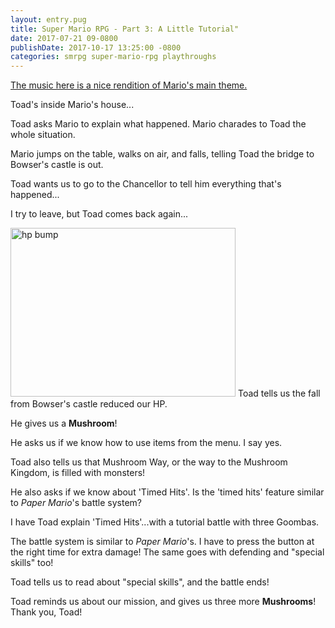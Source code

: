 ```yaml
---
layout: entry.pug
title: Super Mario RPG - Part 3: A Little Tutorial"
date: 2017-07-21 09-0800
publishDate: 2017-10-17 13:25:00 -0800
categories: smrpg super-mario-rpg playthroughs
---
```


<a href="https://youtu.be/v6g0nzicg10">The music here is a nice rendition of Mario's main theme.</a>

Toad's inside Mario's house...

Toad asks Mario to explain what happened. Mario charades to Toad the whole situation.

Mario jumps on the table, walks on air, and falls, telling Toad the bridge to Bowser's castle is out.

Toad wants us to go to the Chancellor to tell him everything that's happened...

I try to leave, but Toad comes back again...

<img src="http://i.imgur.com/2GWG8gi.png" alt="hp bump" width="360" height="270" />
Toad tells us the fall from Bowser's castle reduced our HP.

He gives us a **Mushroom**!

He asks us if we know how to use items from the menu. I say yes.

Toad also tells us that Mushroom Way, or the way to the Mushroom Kingdom, is filled with monsters!

He also asks if we know about 'Timed Hits'. Is the 'timed hits' feature similar to *Paper Mario*'s battle system?

I have Toad explain 'Timed Hits'...with a tutorial battle with three Goombas.

The battle system is similar to *Paper Mario*'s. I have to press the button at the right time for extra damage! The same goes with defending and "special skills" too!

Toad tells us to read about "special skills", and the battle ends!

Toad reminds us about our mission, and gives us three more **Mushrooms**! Thank you, Toad!
